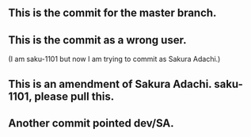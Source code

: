 ## This is the commit for the master branch.

## This is the commit as a wrong user.
(I am saku-1101 but now I am trying to commit as Sakura Adachi.)

## This is an amendment of Sakura Adachi. saku-1101, please pull this.

## Another commit pointed dev/SA.
